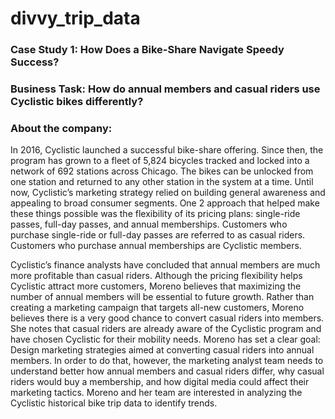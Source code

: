 # divvy_trip_data
### Case Study 1: How Does a Bike-Share Navigate Speedy Success?

### Business Task:  How do annual members and casual riders use Cyclistic bikes differently?

### About the company: 
In 2016, Cyclistic launched a successful bike-share offering. Since then, the program has grown to a fleet of 5,824 bicycles tracked and locked into a network of 692 stations across Chicago. The bikes can be unlocked from one station and returned to any other station in the system at a time. Until now, Cyclistic’s marketing strategy relied on building general awareness and appealing to broad consumer segments. One 2 approach that helped make these things possible was the flexibility of its pricing plans: single-ride passes, full-day passes, and annual memberships. Customers who purchase single-ride or full-day passes are referred to as casual riders. Customers who purchase annual memberships are Cyclistic members. 

Cyclistic’s finance analysts have concluded that annual members are much more profitable than casual riders. Although the pricing flexibility helps Cyclistic attract more customers, Moreno believes that maximizing the number of annual members will be essential to future growth. Rather than creating a marketing campaign that targets all-new customers, Moreno believes there is a very good chance to convert casual riders into members. She notes that casual riders are already aware of the Cyclistic program and have chosen Cyclistic for their mobility needs. Moreno has set a clear goal: Design marketing strategies aimed at converting casual riders into annual members. In order to do that, however, the marketing analyst team needs to understand better how annual members and casual riders differ, why casual riders would buy a membership, and how digital media could affect their marketing tactics. Moreno and her team are interested in analyzing the Cyclistic historical bike trip data to identify trends. 
